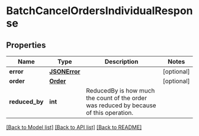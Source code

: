 # BatchCancelOrdersIndividualResponse

## Properties
Name | Type | Description | Notes
------------ | ------------- | ------------- | -------------
**error** | [**JSONError**](JSONError.md) |  | [optional] 
**order** | [**Order**](Order.md) |  | [optional] 
**reduced_by** | **int** | ReducedBy is how much the count of the order was reduced by because of this operation. | 

[[Back to Model list]](../README.md#documentation-for-models) [[Back to API list]](../README.md#documentation-for-api-endpoints) [[Back to README]](../README.md)

